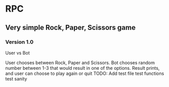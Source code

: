# RPC
## Very simple Rock, Paper, Scissors game 



### Version 1.0
User vs Bot

User chooses between Rock, Paper and Scissors.
Bot chooses random number between 1-3 that would result in one of the options.
Result prints, and user can choose to play again or quit
TODO:
Add test file
test functions
test sanity
